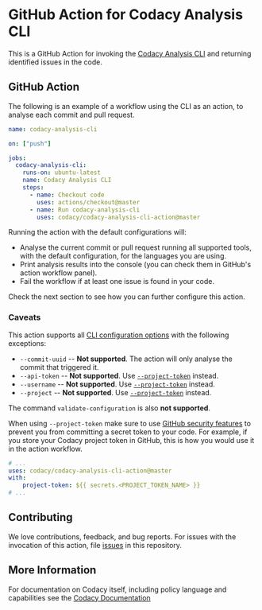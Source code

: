# GitHub Action for Codacy Analysis CLI

This is a GitHub Action for invoking the [Codacy Analysis CLI](https://github.com/codacy/codacy-analysis-cli) and returning identified issues in the code.

## GitHub Action

The following is an example of a workflow using the CLI as an action,
to analyse each commit and pull request.

```yaml
name: codacy-analysis-cli

on: ["push"]

jobs:
  codacy-analysis-cli:
    runs-on: ubuntu-latest
    name: Codacy Analysis CLI
    steps:
      - name: Checkout code
        uses: actions/checkout@master
      - name: Run codacy-analysis-cli
        uses: codacy/codacy-analysis-cli-action@master
```

Running the action with the default configurations will:

- Analyse the current commit or pull request running all supported tools, with the default configuration,
  for the languages you are using.
- Print analysis results into the console (you can check them in GitHub's action workflow panel).
- Fail the workflow if at least one issue is found in your code.

Check the next section to see how you can further configure this action.

### Caveats

This action supports all [CLI configuration options](https://github.com/codacy/codacy-analysis-cli#commands-and-configuration) with the following exceptions:

- `--commit-uuid` -- **Not supported**. The action will only analyse the commit that triggered it.
- `--api-token` -- **Not supported**. Use [`--project-token`](https://github.com/codacy/codacy-analysis-cli#project-token) instead.
- `--username` -- **Not supported**. Use [`--project-token`](https://github.com/codacy/codacy-analysis-cli#project-token) instead.
- `--project` -- **Not supported**. Use [`--project-token`](https://github.com/codacy/codacy-analysis-cli#project-token) instead.

The command `validate-configuration` is also **not supported**.

When using `--project-token` make sure to use [GitHub security features](https://docs.github.com/en/actions/reference/encrypted-secrets)
to prevent you from committing a secret token to your code. For example, if you store your Codacy project
token in GitHub, this is how you would use it in the action workflow.

```yaml
# ...
uses: codacy/codacy-analysis-cli-action@master
with:
    project-token: ${{ secrets.<PROJECT_TOKEN_NAME> }}
# ...
```

## Contributing

We love contributions, feedback, and bug reports.
For issues with the invocation of this action,
file [issues](https://github.com/codacy/codacy-analysis-cli-action/issues) in this repository.


## More Information

For documentation on Codacy itself, including policy language and capabilities see the [Codacy Documentation](https://docs.codacy.com)
